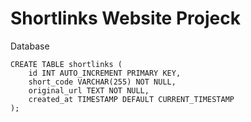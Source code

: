 # Shortlinks Website Projeck

Database
```
CREATE TABLE shortlinks (
    id INT AUTO_INCREMENT PRIMARY KEY,
    short_code VARCHAR(255) NOT NULL,
    original_url TEXT NOT NULL,
    created_at TIMESTAMP DEFAULT CURRENT_TIMESTAMP
);
```